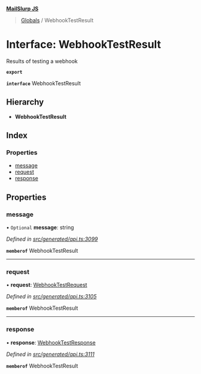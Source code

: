 **[MailSlurp JS](../README.md)**

> [Globals](../README.md) / WebhookTestResult

# Interface: WebhookTestResult

Results of testing a webhook

**`export`** 

**`interface`** WebhookTestResult

## Hierarchy

* **WebhookTestResult**

## Index

### Properties

* [message](webhooktestresult.md#message)
* [request](webhooktestresult.md#request)
* [response](webhooktestresult.md#response)

## Properties

### message

• `Optional` **message**: string

*Defined in [src/generated/api.ts:3099](https://github.com/mailslurp/mailslurp-client/blob/ff09436/src/generated/api.ts#L3099)*

**`memberof`** WebhookTestResult

___

### request

•  **request**: [WebhookTestRequest](../modules/webhooktestrequest.md)

*Defined in [src/generated/api.ts:3105](https://github.com/mailslurp/mailslurp-client/blob/ff09436/src/generated/api.ts#L3105)*

**`memberof`** WebhookTestResult

___

### response

•  **response**: [WebhookTestResponse](webhooktestresponse.md)

*Defined in [src/generated/api.ts:3111](https://github.com/mailslurp/mailslurp-client/blob/ff09436/src/generated/api.ts#L3111)*

**`memberof`** WebhookTestResult
